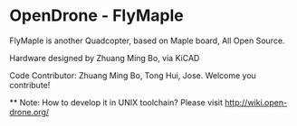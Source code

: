 OpenDrone - FlyMaple
====================

FlyMaple is another Quadcopter, based on Maple board, All Open Source.

Hardware designed by Zhuang Ming Bo, via KiCAD

Code Contributor: Zhuang Ming Bo, Tong Hui, Jose. Welcome you contribute!

** Note: How to develop it in UNIX toolchain? Please visit http://wiki.open-drone.org/

